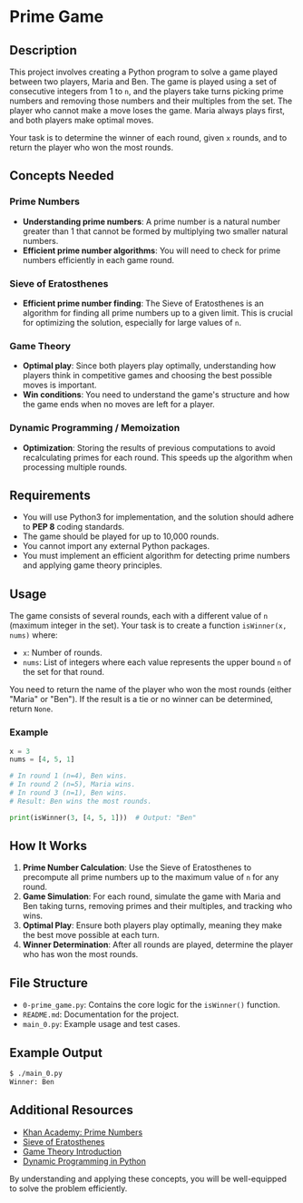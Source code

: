 # Prime Game

## Description

This project involves creating a Python program to solve a game played between two players, Maria and Ben. The game is played using a set of consecutive integers from 1 to `n`, and the players take turns picking prime numbers and removing those numbers and their multiples from the set. The player who cannot make a move loses the game. Maria always plays first, and both players make optimal moves.

Your task is to determine the winner of each round, given `x` rounds, and to return the player who won the most rounds.

## Concepts Needed

### Prime Numbers
- **Understanding prime numbers**: A prime number is a natural number greater than 1 that cannot be formed by multiplying two smaller natural numbers.
- **Efficient prime number algorithms**: You will need to check for prime numbers efficiently in each game round.

### Sieve of Eratosthenes
- **Efficient prime number finding**: The Sieve of Eratosthenes is an algorithm for finding all prime numbers up to a given limit. This is crucial for optimizing the solution, especially for large values of `n`.

### Game Theory
- **Optimal play**: Since both players play optimally, understanding how players think in competitive games and choosing the best possible moves is important.
- **Win conditions**: You need to understand the game's structure and how the game ends when no moves are left for a player.

### Dynamic Programming / Memoization
- **Optimization**: Storing the results of previous computations to avoid recalculating primes for each round. This speeds up the algorithm when processing multiple rounds.

## Requirements

- You will use Python3 for implementation, and the solution should adhere to **PEP 8** coding standards.
- The game should be played for up to 10,000 rounds.
- You cannot import any external Python packages.
- You must implement an efficient algorithm for detecting prime numbers and applying game theory principles.

## Usage

The game consists of several rounds, each with a different value of `n` (maximum integer in the set). Your task is to create a function `isWinner(x, nums)` where:
- `x`: Number of rounds.
- `nums`: List of integers where each value represents the upper bound `n` of the set for that round.

You need to return the name of the player who won the most rounds (either "Maria" or "Ben"). If the result is a tie or no winner can be determined, return `None`.

### Example

```python
x = 3
nums = [4, 5, 1]

# In round 1 (n=4), Ben wins.
# In round 2 (n=5), Maria wins.
# In round 3 (n=1), Ben wins.
# Result: Ben wins the most rounds.

print(isWinner(3, [4, 5, 1]))  # Output: "Ben"
```

## How It Works

1. **Prime Number Calculation**: Use the Sieve of Eratosthenes to precompute all prime numbers up to the maximum value of `n` for any round.
2. **Game Simulation**: For each round, simulate the game with Maria and Ben taking turns, removing primes and their multiples, and tracking who wins.
3. **Optimal Play**: Ensure both players play optimally, meaning they make the best move possible at each turn.
4. **Winner Determination**: After all rounds are played, determine the player who has won the most rounds.

## File Structure

- `0-prime_game.py`: Contains the core logic for the `isWinner()` function.
- `README.md`: Documentation for the project.
- `main_0.py`: Example usage and test cases.

## Example Output

```bash
$ ./main_0.py
Winner: Ben
```

## Additional Resources

- [Khan Academy: Prime Numbers](https://www.khanacademy.org/math/algebra/x2f8bb11595b61c86:algebra-factoring/x2f8bb11595b61c86:introduction-to-prime-numbers)
- [Sieve of Eratosthenes](https://en.wikipedia.org/wiki/Sieve_of_Eratosthenes)
- [Game Theory Introduction](https://plato.stanford.edu/entries/game-theory/)
- [Dynamic Programming in Python](https://www.geeksforgeeks.org/dynamic-programming/)

By understanding and applying these concepts, you will be well-equipped to solve the problem efficiently.
